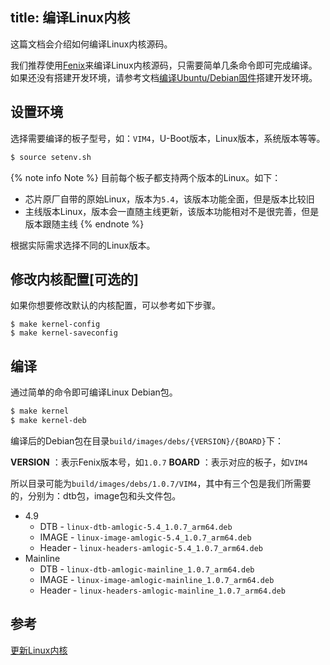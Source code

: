 title: 编译Linux内核
---

这篇文档会介绍如何编译Linux内核源码。

我们推荐使用[Fenix](https://github.com/khadas/fenix)来编译Linux内核源码，只需要简单几条命令即可完成编译。如果还没有搭建开发环境，请参考文档[编译Ubuntu/Debian固件](FenixScript.html)搭建开发环境。

## 设置环境

选择需要编译的板子型号，如：`VIM4`，U-Boot版本，Linux版本，系统版本等等。

```bash
$ source setenv.sh
```

{% note info Note %}
目前每个板子都支持两个版本的Linux。如下：
* 芯片原厂自带的原始Linux，版本为`5.4`，该版本功能全面，但是版本比较旧
* 主线版本Linux，版本会一直随主线更新，该版本功能相对不是很完善，但是版本跟随主线
{% endnote %}

根据实际需求选择不同的Linux版本。

## 修改内核配置[**可选的**]

如果你想要修改默认的内核配置，可以参考如下步骤。

```
$ make kernel-config
$ make kernel-saveconfig
```

## 编译

通过简单的命令即可编译Linux Debian包。

```bash
$ make kernel
$ make kernel-deb
```

编译后的Debian包在目录`build/images/debs/{VERSION}/{BOARD}`下：

**VERSION** ：表示Fenix版本号，如`1.0.7`
**BOARD** ：表示对应的板子，如`VIM4`

所以目录可能为`build/images/debs/1.0.7/VIM4`，其中有三个包是我们所需要的，分别为：dtb包，image包和头文件包。

* 4.9
  * DTB - `linux-dtb-amlogic-5.4_1.0.7_arm64.deb`
  * IMAGE - `linux-image-amlogic-5.4_1.0.7_arm64.deb`
  * Header - `linux-headers-amlogic-5.4_1.0.7_arm64.deb`
* Mainline
  * DTB - `linux-dtb-amlogic-mainline_1.0.7_arm64.deb`
  * IMAGE - `linux-image-amlogic-mainline_1.0.7_arm64.deb`
  * Header - `linux-headers-amlogic-mainline_1.0.7_arm64.deb`


## 参考
[更新Linux内核](UpgradeLinuxKernel.html)
